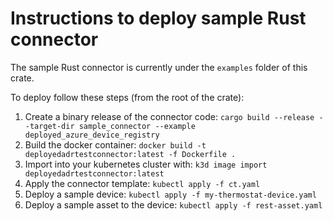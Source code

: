 # Instructions to deploy sample Rust connector

The sample Rust connector is currently under the `examples` folder of this crate.

To deploy follow these steps (from the root of the crate):

1. Create a binary release of the connector code: `cargo build --release --target-dir sample_connector --example deployed_azure_device_registry`
2. Build the docker container: `docker build -t deployedadrtestconnector:latest -f Dockerfile .`
3. Import into your kubernetes cluster with: `k3d image import deployedadrtestconnector:latest`
4. Apply the connector template: `kubectl apply -f ct.yaml`
5. Deploy a sample device: `kubectl apply -f my-thermostat-device.yaml`
6. Deploy a sample asset to the device: `kubectl apply -f rest-asset.yaml` 